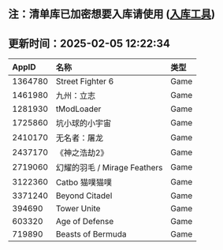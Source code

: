 ## 注：清单库已加密想要入库请使用 ([入库工具](https://github.com/BlankTMing/ManifestAutoUpdate/releases))

## 更新时间：2025-02-05 12:22:34
| AppID | 名称 | 类型  |
| :-------------------- | :----------------------------- | :----------- |
| 1364780 | Street Fighter 6| Game |
| 1461980 | 九州：立志| Game |
| 1281930 | tModLoader| Game |
| 1725860 | 坑小球的小宇宙| Game |
| 2410170 | 无名者：屠龙| Game |
| 2437170 | 《神之浩劫2》| Game |
| 2719060 | 幻耀的羽毛 / Mirage Feathers| Game |
| 3122360 | Catbo 猫噗猫噗| Game |
| 3371240 | Beyond Citadel| Game |
| 394690 | Tower Unite| Game |
| 603320 | Age of Defense| Game |
| 719890 | Beasts of Bermuda| Game |
